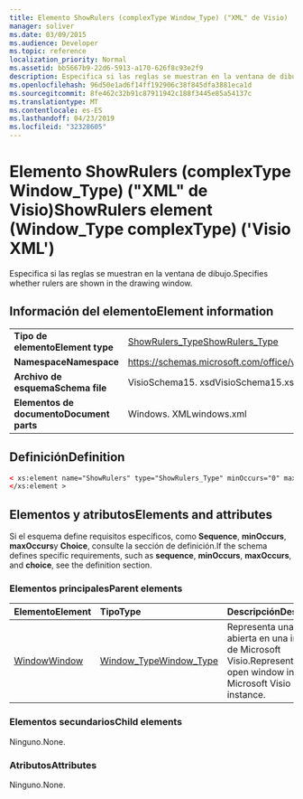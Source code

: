 ```yaml
---
title: Elemento ShowRulers (complexType Window_Type) ("XML" de Visio)
manager: soliver
ms.date: 03/09/2015
ms.audience: Developer
ms.topic: reference
localization_priority: Normal
ms.assetid: bb5667b9-22d6-5913-a170-626f8c93e2f9
description: Especifica si las reglas se muestran en la ventana de dibujo.
ms.openlocfilehash: 96d50e1ad6f14ff192906c38f845dfa3881eca1d
ms.sourcegitcommit: 8fe462c32b91c87911942c188f3445e85a54137c
ms.translationtype: MT
ms.contentlocale: es-ES
ms.lasthandoff: 04/23/2019
ms.locfileid: "32328605"
---
```

# <a name="showrulers-element-windowtype-complextype-visio-xml"></a><span data-ttu-id="9a1e6-103">Elemento ShowRulers (complexType Window_Type) ("XML" de Visio)</span><span class="sxs-lookup"><span data-stu-id="9a1e6-103">ShowRulers element (Window_Type complexType) ('Visio XML')</span></span>

<span data-ttu-id="9a1e6-104">Especifica si las reglas se muestran en la ventana de dibujo.</span><span class="sxs-lookup"><span data-stu-id="9a1e6-104">Specifies whether rulers are shown in the drawing window.</span></span>
  
## <a name="element-information"></a><span data-ttu-id="9a1e6-105">Información del elemento</span><span class="sxs-lookup"><span data-stu-id="9a1e6-105">Element information</span></span>

|||
|:-----|:-----|
|<span data-ttu-id="9a1e6-106">**Tipo de elemento**</span><span class="sxs-lookup"><span data-stu-id="9a1e6-106">**Element type**</span></span> <br/> |[<span data-ttu-id="9a1e6-107">ShowRulers_Type</span><span class="sxs-lookup"><span data-stu-id="9a1e6-107">ShowRulers_Type</span></span>](showrulers_type-complextypevisio-xml.md) <br/> |
|<span data-ttu-id="9a1e6-108">**Namespace**</span><span class="sxs-lookup"><span data-stu-id="9a1e6-108">**Namespace**</span></span> <br/> |https://schemas.microsoft.com/office/visio/2012/main  <br/> |
|<span data-ttu-id="9a1e6-109">**Archivo de esquema**</span><span class="sxs-lookup"><span data-stu-id="9a1e6-109">**Schema file**</span></span> <br/> |<span data-ttu-id="9a1e6-110">VisioSchema15. xsd</span><span class="sxs-lookup"><span data-stu-id="9a1e6-110">VisioSchema15.xsd</span></span>  <br/> |
|<span data-ttu-id="9a1e6-111">**Elementos de documento**</span><span class="sxs-lookup"><span data-stu-id="9a1e6-111">**Document parts**</span></span> <br/> |<span data-ttu-id="9a1e6-112">Windows. XML</span><span class="sxs-lookup"><span data-stu-id="9a1e6-112">windows.xml</span></span>  <br/> |
   
## <a name="definition"></a><span data-ttu-id="9a1e6-113">Definición</span><span class="sxs-lookup"><span data-stu-id="9a1e6-113">Definition</span></span>

```XML
< xs:element name="ShowRulers" type="ShowRulers_Type" minOccurs="0" maxOccurs="1" >
</xs:element >
```

## <a name="elements-and-attributes"></a><span data-ttu-id="9a1e6-114">Elementos y atributos</span><span class="sxs-lookup"><span data-stu-id="9a1e6-114">Elements and attributes</span></span>

<span data-ttu-id="9a1e6-115">Si el esquema define requisitos específicos, como **Sequence**, **minOccurs**, **maxOccurs**y **Choice**, consulte la sección de definición.</span><span class="sxs-lookup"><span data-stu-id="9a1e6-115">If the schema defines specific requirements, such as **sequence**, **minOccurs**, **maxOccurs**, and **choice**, see the definition section.</span></span> 
  
### <a name="parent-elements"></a><span data-ttu-id="9a1e6-116">Elementos principales</span><span class="sxs-lookup"><span data-stu-id="9a1e6-116">Parent elements</span></span>

|<span data-ttu-id="9a1e6-117">**Elemento**</span><span class="sxs-lookup"><span data-stu-id="9a1e6-117">**Element**</span></span>|<span data-ttu-id="9a1e6-118">**Tipo**</span><span class="sxs-lookup"><span data-stu-id="9a1e6-118">**Type**</span></span>|<span data-ttu-id="9a1e6-119">**Descripción**</span><span class="sxs-lookup"><span data-stu-id="9a1e6-119">**Description**</span></span>|
|:-----|:-----|:-----|
|[<span data-ttu-id="9a1e6-120">Window</span><span class="sxs-lookup"><span data-stu-id="9a1e6-120">Window</span></span>](window-element-windows_type-complextypevisio-xml.md) <br/> |[<span data-ttu-id="9a1e6-121">Window_Type</span><span class="sxs-lookup"><span data-stu-id="9a1e6-121">Window_Type</span></span>](window_type-complextypevisio-xml.md) <br/> |<span data-ttu-id="9a1e6-122">Representa una ventana abierta en una instancia de Microsoft Visio.</span><span class="sxs-lookup"><span data-stu-id="9a1e6-122">Represents an open window in a Microsoft Visio instance.</span></span>  <br/> |
   
### <a name="child-elements"></a><span data-ttu-id="9a1e6-123">Elementos secundarios</span><span class="sxs-lookup"><span data-stu-id="9a1e6-123">Child elements</span></span>

<span data-ttu-id="9a1e6-124">Ninguno.</span><span class="sxs-lookup"><span data-stu-id="9a1e6-124">None.</span></span>
  
### <a name="attributes"></a><span data-ttu-id="9a1e6-125">Atributos</span><span class="sxs-lookup"><span data-stu-id="9a1e6-125">Attributes</span></span>

<span data-ttu-id="9a1e6-126">Ninguno.</span><span class="sxs-lookup"><span data-stu-id="9a1e6-126">None.</span></span>
  

